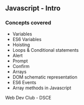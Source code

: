 ## Javascript - Intro

### Concepts covered

* Variables
* ES6 Variables
* Hoisting
* Loops & Conditional statements
* Alert
* Prompt
* Confirm
* Arrays
* DOM schematic representation
* ES6 Events
* Array methods
in Javascript

Web Dev Club - DSCE